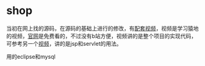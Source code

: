 # shop
当初在网上找的源码，在源码的基础上进行的修改，有[配套视频](http://www.bilibili.com/video/av78747624)，视频是学习猿地的视频，[官网](http://www.lmonkey.com/courses/MpErdJ)是免费看的，不过没有b站方便，视频讲的是整个项目的实现代码，可参考另一个[视频](http://www.bilibili.com/video/av29086718)，讲的是jsp和servlet的用法。

用的eclipse和mysql


